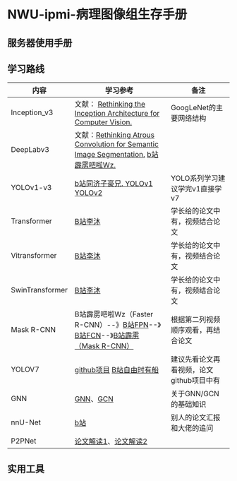 # NWU-ipmi-病理图像组生存手册

## 服务器使用手册



## 学习路线

| 内容            | 学习参考                                                     | 备注                                     |
| --------------- | ------------------------------------------------------------ | ---------------------------------------- |
| Inception_v3    | 文献： [Rethinking the Inception Architecture for Computer Vision.](https://www.cv-foundation.org/openaccess/content_cvpr_2016/papers/Szegedy_Rethinking_the_Inception_CVPR_2016_paper.pdf) | GoogLeNet的主要网络结构                  |
| DeepLabv3       | 文献：[Rethinking Atrous Convolution for Semantic Image Segmentation.](https://arxiv.org/abs/1706.05587)  [b站霹雳吧啦Wz.](https://www.bilibili.com/video/BV1Jb4y1q7j7/?spm_id_from=333.337.search-card.all.click&vd_source=a589ab38fbe0cdb7bab7ac68fb414f0a) |                                          |
| YOLOv1-v3       | [b站同济子豪兄. YOLOv1 YOLOv2 ](https://space.bilibili.com/1900783) | YOLO系列学习建议学完v1直接学v7           |
| Transformer     | [B站李沐](https://www.bilibili.com/video/BV1pu411o7BE/?spm_id_from=333.999.0.0) | 学长给的论文中有，视频结合论文           |
| Vitransformer   | [B站李沐](https://www.bilibili.com/video/BV15P4y137jb/?spm_id_from=333.999.0.0&vd_source=e2b27549479cf820a4b63da8210be1e2) | 学长给的论文中有，视频结合论文           |
| SwinTransformer | [B站李沐](https://www.bilibili.com/video/BV13L4y1475U/?spm_id_from=333.999.0.0&vd_source=e2b27549479cf820a4b63da8210be1e2) | 学长给的论文中有，视频结合论文           |
| Mask R-CNN      | B站霹雳吧啦Wz（Faster R-CNN）--》[B站FPN](https://www.bilibili.com/video/BV1dh411U7D9/?spm_id_from=333.788.recommend_more_video.1)--》[B站FCN](https://www.bilibili.com/video/BV1J3411C7zd/?spm_id_from=333.999.0.0)--》[B站霹雳（Mask R-CNN）](https://www.bilibili.com/video/BV1ZY411774T/?spm_id_from=333.999.0.0) | 根据第二列视频顺序观看，再结合论文       |
| YOLOV7          | [github项目](https://github.com/WongKinYiu/yolov7) [B站自由时有船](https://space.bilibili.com/1420484560) | 建议先看论文再看视频，论文github项目中有 |
| GNN             | [GNN](https://www.bilibili.com/video/BV1iT4y1d7zP/?spm_id_from=333.337.search-card.all.click)、[GCN](https://www.bilibili.com/video/BV18U4y1x7gi/?spm_id_from=333.337.search-card.all.click) | 关于GNN/GCN的基础知识                    |
| nnU-Net         | [b站](https://www.bilibili.com/video/BV1iN411d7wz/?spm_id_from=333.337.search-card.all.click&vd_source=a589ab38fbe0cdb7bab7ac68fb414f0a) | 别人的论文汇报和大佬的追问               |
| P2PNet          | [论文解读1](https://www.jiqizhixin.com/articles/2021-10-05-9)、[论文解读2](https://zhuanlan.zhihu.com/p/443685614) |                                          |



## 实用工具



